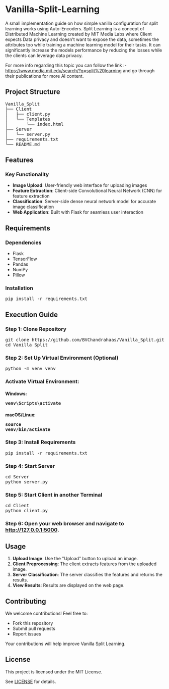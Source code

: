 # Vanilla-Split-Learning
A small implementation guide on how simple vanilla configuration for split learning works using Auto-Encoders.
Split Learning is a concept of Distributed Machine Learning created by MIT Media Labs where Client expects Data privacy and doesn't want to expose the data, sometimes the attributes too while training a machine learning model for their tasks. It can significantly increase the models performance by reducing the losses while the clients can leverage data privacy.

For more info regarding this topic you can follow the link :-  https://www.media.mit.edu/search/?q=split%20learning
and go through their publications for more AI content.

## Project Structure
<pre>
Vanilla_Split
├── Client
│   ├── client.py
│   └── Templates
│       └── index.html
├── Server
│   └── server.py
├── requirements.txt
└── README.md
</pre>
## Features

### Key Functionality

* **Image Upload**: User-friendly web interface for uploading images
* **Feature Extraction**: Client-side Convolutional Neural Network (CNN) for feature extraction
* **Classification**: Server-side dense neural network model for accurate image classification
* **Web Application**: Built with Flask for seamless user interaction

## Requirements

### Dependencies

* Flask
* TensorFlow
* Pandas
* NumPy
* Pillow

### Installation
<pre>
pip install -r requirements.txt
</pre>
## Execution Guide

### Step 1: Clone Repository

<pre>
git clone https://github.com/BVChandrahaas/Vanilla_Split.git
cd Vanilla_Split
</pre>
### Step 2: Set Up Virtual Environment (Optional)
<pre>python -m venv venv</pre>
### Activate Virtual Environment:

#### Windows: <pre>venv\Scripts\activate</pre>

#### macOS/Linux: <pre>source venv/bin/activate</pre>

### Step 3: Install Requirements
<pre>pip install -r requirements.txt</pre>

### Step 4: Start Server
<pre>cd Server
python server.py
</pre>
### Step 5: Start Client in another Terminal
<pre>cd Client
python client.py
</pre>
### Step 6: Open your web browser and navigate to http://127.0.0.1:5000.

## Usage

1. **Upload Image**: Use the "Upload" button to upload an image.
2. **Client Preprocessing**: The client extracts features from the uploaded image.
3. **Server Classification**: The server classifies the features and returns the results.
4. **View Results**: Results are displayed on the web page.

## Contributing

We welcome contributions! Feel free to:

* Fork this repository
* Submit pull requests
* Report issues

Your contributions will help improve Vanilla Split Learning.

## License

This project is licensed under the MIT License.

See [LICENSE](LICENSE) for details.
